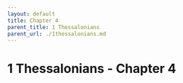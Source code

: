```yaml
---
layout: default
title: Chapter 4
parent_title: 1 Thessalonians
parent_url: ./1thessalonians.md
---
```


# 1 Thessalonians - Chapter 4

